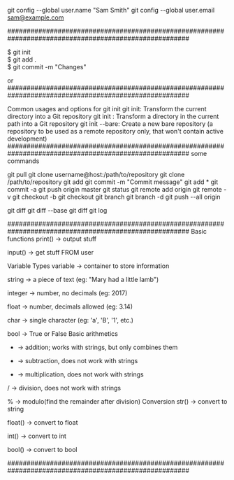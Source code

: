 

git config --global user.name "Sam Smith"
git config --global user.email sam@example.com

#######################################################################################################

$ git init      
$ git add .     
$ git commit -m "Changes"

or
#######################################################################################################

Common usages and options for git init
git init: Transform the current directory into a Git repository
git init <directory>: Transform a directory in the current path into a Git repository
git init --bare: Create a new bare repository (a repository to be used as a remote repository only, that won't contain active development)
#######################################################################################################
some commands

git pull
git clone username@host:/path/to/repository
git clone /path/to/repository
git add <filename>
git commit -m "Commit message"
git add *
git commit -a
git push origin master
git status
git remote add origin <server>
git remote -v
git checkout -b <branchname>
git checkout <branchname>
git branch
git branch -d <branchname>
git push --all origin

git diff
git diff --base <filename>
git diff <sourcebranch>
git log


#######################################################################################################
Basic functions
print() -> output stuff

input() -> get stuff FROM user

Variable Types
variable -> container to store information

string -> a piece of text (eg: "Mary had a little lamb")

integer -> number, no decimals (eg: 2017)

float -> number, decimals allowed (eg: 3.14)

char -> single character (eg: 'a', 'B', '1', etc.)

bool -> True or False
Basic arithmetics
+ -> addition; works with strings, but only combines them

- -> subtraction, does not work with strings

* -> multiplication, does not work with strings

/ -> division, does not work with strings

% -> modulo(find the remainder after division)
Conversion
str() -> convert to string

float() -> convert to float

int() -> convert to int

bool() -> convert to bool

#######################################################################################################
